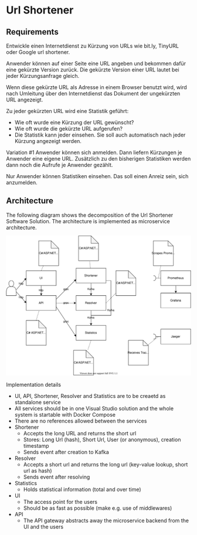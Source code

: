 # Url Shortener

## Requirements

Entwickle einen Internetdienst zu Kürzung von URLs wie bit.ly, TinyURL oder Google url shortener.

Anwender können auf einer Seite eine URL angeben und bekommen dafür eine gekürzte Version zurück. Die gekürzte Version einer URL lautet bei jeder Kürzungsanfrage gleich.

Wenn diese gekürzte URL als Adresse in einem Browser benutzt wird, wird nach Umleitung über den Internetdienst das Dokument der ungekürzten URL angezeigt.

Zu jeder gekürzten URL wird eine Statistik geführt:

- Wie oft wurde eine Kürzung der URL gewünscht?
- Wie oft wurde die gekürzte URL aufgerufen?
- Die Statistik kann jeder einsehen. Sie soll auch automatisch nach jeder Kürzung angezeigt werden.

Variation #1
Anwender können sich anmelden. Dann liefern Kürzungen je Anwender eine eigene URL. Zusätzlich zu den bisherigen Statistiken werden dann noch die Aufrufe je Anwender gezählt.

Nur Anwender können Statistiken einsehen. Das soll einen Anreiz sein, sich anzumelden.

## Architecture

The following diagram shows the decomposition of the Url Shortener Software Solution. The architecture is implemented as microservice architecture.

![Test](architecture.svg)

Implementation details

- UI, API, Shortener, Resolver and Statistics are to be creaetd as standalone service
- All services should be in one Visual Studio solution and the whole system is startable with Docker Compose
- There are no references allowed between the services
- Shortener
  - Accepts the long URL and returns the short url
  - Stores: Long Url (hash), Short Url, User (or anonymous), creation timestamp
  - Sends event after creation to Kafka
- Resolver
  - Accepts a short url and returns the long url (key-value lookup, short url as hash)
  - Sends event after resolving
- Statistics
  - Holds statistical information (total and over time)
- UI
  - The access point for the users
  - Should be as fast as possible (make e.g. use of middlewares)
- API
  - The API gateway abstracts away the microservice backend from the UI and the users

